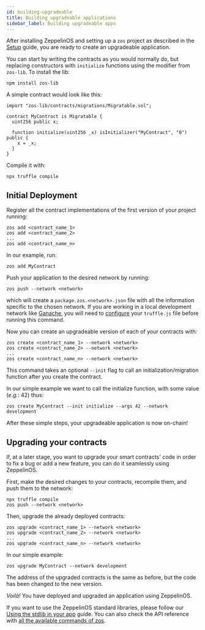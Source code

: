 ```yaml
---
id: building-upgradeable
title: Building upgradeable applications
sidebar_label: Building upgradeable apps
---
```


After installing ZeppelinOS and setting up a `zos` project as described in the [Setup](setup.md) guide, you are ready to create an upgradeable application.

You can start by writing the contracts as you would normally do, but replacing constructors with
`initialize` functions using the modifier from `zos-lib`. To install the lib:

    npm install zos-lib

A simple contract would look like this:

    import "zos-lib/contracts/migrations/Migratable.sol";

    contract MyContract is Migratable {
      uint256 public x;

      function initialize(uint256 _x) isInitializer("MyContract", "0") public {
        x = _x;
      }
    }

Compile it with:

    npx truffle compile

## Initial Deployment

Register all the contract implementations of the first version of your
project running:

    zos add <contract_name_1>
    zos add <contract_name_2>
    ...
    zos add <contract_name_n>

In our example, run:

    zos add MyContract

Push your application to the desired network by running:

    zos push --network <network>

which will create a `package.zos.<network>.json` file with all the information specific to the chosen network. If you are working in a local development network like [Ganache](http://truffleframework.com/ganache/), you will need to [configure](http://truffleframework.com/docs/getting_started/project#alternative-migrating-with-ganache) your `truffle.js` file before running this command.

Now you can create an upgradeable version of each of your contracts with:

    zos create <contract_name_1> --network <network>
    zos create <contract_name_2> --network <network>
    ...
    zos create <contract_name_n> --network <network>

This command takes an optional `--init` flag to call an initialization/migration
function after you create the contract.

In our simple example we want to call the initialize function, with some value
(_e.g._: 42) thus:

    zos create MyContract --init initialize --args 42 --network development

After these simple steps, your upgradeable application is now on-chain!

## Upgrading your contracts

If, at a later stage, you want to upgrade your smart contracts' code in order to fix a bug or add a new feature, you can do it seamlessly using ZeppelinOS. 

First, make the desired changes to your contracts, recompile them, and push them to the network:

    npx truffle compile
    zos push --network <network>

Then, upgrade the already deployed contracts:

    zos upgrade <contract_name_1> --network <network>
    zos upgrade <contract_name_2> --network <network>
    ...
    zos upgrade <contract_name_n> --network <network>

In our simple example:

    zos upgrade MyContract --network development

The address of the upgraded contracts is the same as before, but the code has been changed to the new
version.

_Voilà!_ You have deployed and upgraded an application using ZeppelinOS. 

If you want to use the ZeppelinOS standard libraries, please follow our [Using the stdlib in your app](building-stdlib.md) guide. You can also check the API reference with [all the available commands of zos](climain.md).
